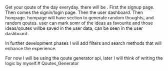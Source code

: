 Get your qoute of the day everyday.
there will be . First the signup page. Then comes the signin/login page. Then the user dashboard. Then hompage. hompage will have
section to generate random thoughts, and random qoutes. user can mark somr of the ideas as favourite and those ideas/qoutes willbe saved in the user data, can be seen in the user dashboard. 

In further development phases I will add filters and search methods that will enhance the experience.

For now I will be using the qoute generator api, later I will think of writing the logic by myself.# Qoutes_Generator
